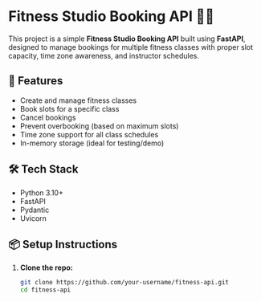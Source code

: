 # Fitness Studio Booking API 🏋️‍♂️

This project is a simple **Fitness Studio Booking API** built using **FastAPI**, designed to manage bookings for multiple fitness classes with proper slot capacity, time zone awareness, and instructor schedules.

## 🚀 Features

- Create and manage fitness classes
- Book slots for a specific class
- Cancel bookings
- Prevent overbooking (based on maximum slots)
- Time zone support for all class schedules
- In-memory storage (ideal for testing/demo)

## 🛠️ Tech Stack

- Python 3.10+
- FastAPI
- Pydantic
- Uvicorn

## 📦 Setup Instructions

1. **Clone the repo:**
   ```bash
   git clone https://github.com/your-username/fitness-api.git
   cd fitness-api
